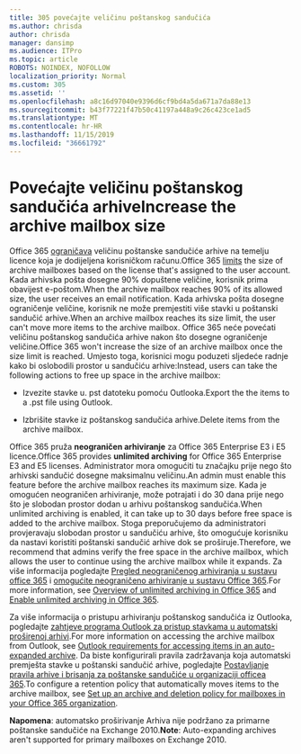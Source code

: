 ```yaml
---
title: 305 povećajte veličinu poštanskog sandučića
ms.author: chrisda
author: chrisda
manager: dansimp
ms.audience: ITPro
ms.topic: article
ROBOTS: NOINDEX, NOFOLLOW
localization_priority: Normal
ms.custom: 305
ms.assetid: ''
ms.openlocfilehash: a8c16d97040e9396d6cf9bd4a5da671a7da88e13
ms.sourcegitcommit: b43f77221f47b50c41197a448a9c26c423ce1ad5
ms.translationtype: MT
ms.contentlocale: hr-HR
ms.lasthandoff: 11/15/2019
ms.locfileid: "36661792"
---
```

# <a name="increase-the-archive-mailbox-size"></a><span data-ttu-id="61a85-102">Povećajte veličinu poštanskog sandučića arhive</span><span class="sxs-lookup"><span data-stu-id="61a85-102">Increase the archive mailbox size</span></span>

<span data-ttu-id="61a85-103">Office 365 [ograničava](https://docs.microsoft.com/office365/servicedescriptions/exchange-online-service-description/exchange-online-limits#mailbox-storage-limits) veličinu poštanske sandučiće arhive na temelju licence koja je dodijeljena korisničkom računu.</span><span class="sxs-lookup"><span data-stu-id="61a85-103">Office 365 [limits](https://docs.microsoft.com/office365/servicedescriptions/exchange-online-service-description/exchange-online-limits#mailbox-storage-limits) the size of archive mailboxes based on the license that's assigned to the user account.</span></span> <span data-ttu-id="61a85-104">Kada arhivska pošta dosegne 90% dopuštene veličine, korisnik prima obavijest e-poštom.</span><span class="sxs-lookup"><span data-stu-id="61a85-104">When the archive mailbox reaches 90% of its allowed size, the user receives an email notification.</span></span> <span data-ttu-id="61a85-105">Kada arhivska pošta dosegne ograničenje veličine, korisnik ne može premjestiti više stavki u poštanski sandučić arhive.</span><span class="sxs-lookup"><span data-stu-id="61a85-105">When an archive mailbox reaches its size limit, the user can't move more items to the archive mailbox.</span></span> <span data-ttu-id="61a85-106">Office 365 neće povećati veličinu poštanskog sandučića arhive nakon što dosegne ograničenje veličine.</span><span class="sxs-lookup"><span data-stu-id="61a85-106">Office 365 won't increase the size of an archive mailbox once the size limit is reached.</span></span> <span data-ttu-id="61a85-107">Umjesto toga, korisnici mogu poduzeti sljedeće radnje kako bi oslobodili prostor u sandučiću arhive:</span><span class="sxs-lookup"><span data-stu-id="61a85-107">Instead, users can take the following actions to free up space in the archive mailbox:</span></span>

- <span data-ttu-id="61a85-108">Izvezite stavke u. pst datoteku pomoću Outlooka.</span><span class="sxs-lookup"><span data-stu-id="61a85-108">Export the the items to a .pst file using Outlook.</span></span>

- <span data-ttu-id="61a85-109">Izbrišite stavke iz poštanskog sandučića arhive.</span><span class="sxs-lookup"><span data-stu-id="61a85-109">Delete items from the archive mailbox.</span></span>

<span data-ttu-id="61a85-110">Office 365 pruža **neograničen arhiviranje** za Office 365 Enterprise E3 i E5 licence.</span><span class="sxs-lookup"><span data-stu-id="61a85-110">Office 365 provides **unlimited archiving** for Office 365 Enterprise E3 and E5 licenses.</span></span> <span data-ttu-id="61a85-111">Administrator mora omogućiti tu značajku prije nego što arhivski sandučić dosegne maksimalnu veličinu.</span><span class="sxs-lookup"><span data-stu-id="61a85-111">An admin must enable this feature before the archive mailbox reaches its maximum size.</span></span> <span data-ttu-id="61a85-112">Kada je omogućen neograničen arhiviranje, može potrajati i do 30 dana prije nego što je slobodan prostor dodan u arhivu poštanskog sandučića.</span><span class="sxs-lookup"><span data-stu-id="61a85-112">When unlimited archiving is enabled, it can take up to 30 days before free space is added to the archive mailbox.</span></span> <span data-ttu-id="61a85-113">Stoga preporučujemo da administratori provjeravaju slobodan prostor u sandučiću arhive, što omogućuje korisniku da nastavi koristiti poštanski sandučić arhive dok se proširuje.</span><span class="sxs-lookup"><span data-stu-id="61a85-113">Therefore, we recommend that admins verify the free space in the archive mailbox, which allows the user to continue using the archive mailbox while it expands.</span></span> <span data-ttu-id="61a85-114">Za više informacija pogledajte [Pregled neograničenog arhiviranja u sustavu office 365](https://docs.microsoft.com/office365/securitycompliance/unlimited-archiving) i [omogućite neograničeno arhiviranje u sustavu Office 365](https://docs.microsoft.com/office365/securitycompliance/enable-unlimited-archiving).</span><span class="sxs-lookup"><span data-stu-id="61a85-114">For more information, see [Overview of unlimited archiving in Office 365](https://docs.microsoft.com/office365/securitycompliance/unlimited-archiving) and [Enable unlimited archiving in Office 365](https://docs.microsoft.com/office365/securitycompliance/enable-unlimited-archiving).</span></span>

<span data-ttu-id="61a85-115">Za više informacija o pristupu arhiviranju poštanskog sandučića iz Outlooka, pogledajte [zahtjeve programa Outlook za pristup stavkama u automatski proširenoj arhivi](https://docs.microsoft.com/office365/securitycompliance/unlimited-archiving#outlook-requirements-for-accessing-items-in-an-auto-expanded-archive).</span><span class="sxs-lookup"><span data-stu-id="61a85-115">For more information on accessing the archive mailbox from Outlook, see [Outlook requirements for accessing items in an auto-expanded archive](https://docs.microsoft.com/office365/securitycompliance/unlimited-archiving#outlook-requirements-for-accessing-items-in-an-auto-expanded-archive).</span></span> <span data-ttu-id="61a85-116">Da biste konfigurirali pravila zadržavanja koja automatski premješta stavke u poštanski sandučić arhive, pogledajte [Postavljanje pravila arhive i brisanja za poštanske sandučiće u organizaciji officea 365](https://docs.microsoft.com/office365/securitycompliance/set-up-an-archive-and-deletion-policy-for-mailboxes).</span><span class="sxs-lookup"><span data-stu-id="61a85-116">To configure a retention policy that automatically moves items to the archive mailbox, see [Set up an archive and deletion policy for mailboxes in your Office 365 organization](https://docs.microsoft.com/office365/securitycompliance/set-up-an-archive-and-deletion-policy-for-mailboxes).</span></span>

<span data-ttu-id="61a85-117">**Napomena**: automatsko proširivanje Arhiva nije podržano za primarne poštanske sandučiće na Exchange 2010.</span><span class="sxs-lookup"><span data-stu-id="61a85-117">**Note**: Auto-expanding archives aren't supported for primary mailboxes on Exchange 2010.</span></span>
